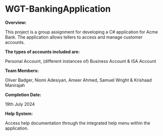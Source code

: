 # WGT-BankingApplication
**Overview:**

This project is a group assignment for developing a C# application for Acme Bank. The application allows tellers to access and manage customer accounts. 

**The types of accounts included are:**

Personal Account, (different instances of) Business Account & ISA Account 

**Team Members:**

Oliver Badger, Niomi Adesiyan, Ameer Ahmed, Samuel Wright & Krishaad Manirajah

**Completion Date:**

19th July 2024

**Help System:**

Access help documentation through the integrated help menu within the application.
